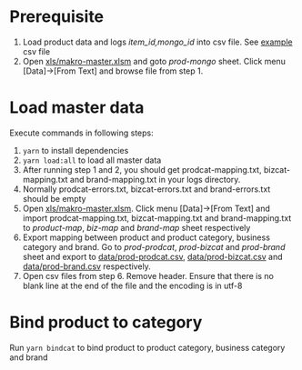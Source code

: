 # Prerequisite
1. Load product data and logs *item_id,mongo_id* into csv file. See [example](xls/20170707194644.csv) csv file
2. Open [xls/makro-master.xlsm](xls/makro-master.xlsm) and goto *prod-mongo* sheet. Click menu [Data]->[From Text] and browse file from step 1.
# Load master data
Execute commands in following steps:
1. `yarn` to install dependencies
2. `yarn load:all` to load all master data
3. After running step 1 and 2, you should get prodcat-mapping.txt, bizcat-mapping.txt and brand-mapping.txt in your logs directory.
4. Normally prodcat-errors.txt, bizcat-errors.txt and brand-errors.txt should be empty
5. Open [xls/makro-master.xlsm](xls/makro-master.xlsm). Click menu [Data]->[From Text] and import prodcat-mapping.txt, bizcat-mapping.txt and brand-mapping.txt to *product-map*, *biz-map* and *brand-map* sheet respectively
6. Export mapping between product and product category, business category and brand. Go to *prod-prodcat*, *prod-bizcat* and *prod-brand* sheet and export to [data/prod-prodcat.csv](data/prod-prodcat.csv), [data/prod-bizcat.csv](data/prod-bizcat.csv) and [data/prod-brand.csv](data/prod-brand.csv) respectively.
7. Open csv files from step 6. Remove header. Ensure that there is no blank line at the end of the file and the encoding is in utf-8
# Bind product to category
Run `yarn bindcat` to bind product to product category, business category and brand